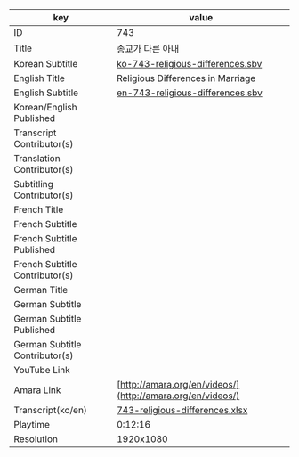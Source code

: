 |  key  |  value  |
|-------|---------|
| ID            | 743 |
| Title         | 종교가 다른 아내 |
| Korean Subtitle | [ko-743-religious-differences.sbv](https://github.com/jungtosociety/dharma-qna/raw/master/sub/743/ko-743-religious-differences.sbv) |
| English Title | Religious Differences in Marriage  |
| English Subtitle | [en-743-religious-differences.sbv](https://github.com/jungtosociety/dharma-qna/raw/master/sub/743/en-743-religious-differences.sbv) |
| Korean/English Published     |  |
| Transcript Contributor(s)   |  |
| Translation Contributor(s)   |  |
| Subtitling Contributor(s)   |  |
| French Title |  |
| French Subtitle |  |
| French Subtitle Published |  |
| French Subtitle Contributor(s) |  |
| German Title |  |
| German Subtitle |  |
| German Subtitle Published |  |
| German Subtitle Contributor(s) |  |
| YouTube Link  |  |
| Amara Link    | [http://amara.org/en/videos/](http://amara.org/en/videos/) |
| Transcript(ko/en) | [743-religious-differences.xlsx](https://github.com/jungtosociety/dharma-qna/raw/master/sub/743/743-religious-differences.xlsx) |
| Playtime | 0:12:16 |
| Resolution | 1920x1080|
